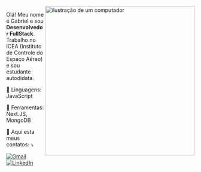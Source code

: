 <img src="https://raw.githubusercontent.com/MicaelliMedeiros/micaellimedeiros/master/image/computer-illustration.png" alt="ilustração de um computador" min-width="400px" max-width="400px" width="400px" align="right">

<p align="left"> 
  Olá! Meu nome é Gabriel e sou <strong>Desenvolvedor FullStack</strong>.<br>
  Trabalho no ICEA (Instituto de Controle do Espaço Aéreo) e sou estudante autodidata.
</p>

<p align="left">
  🦄 Linguagens: JavaScript
</p>

<p align="left">
  💼 Ferramentas: Next.JS, MongoDB
</p>

<p align="left">
  💌 Aqui esta meus contatos: ⤵️
</p>

<p align="left">
  <a href="#" title="Gmail">
  <img src="https://img.shields.io/badge/-Gmail-FF0000?style=flat-square&labelColor=FF0000&logo=gmail&logoColor=white&link=https://mailto:ramos.gsrc@gmail.com" alt="Gmail"/></a>

  <a href="#" title="LinkedIn">
  <img src="https://img.shields.io/badge/-Linkedin-0e76a8?style=flat-square&logo=Linkedin&logoColor=white&link=https://www.linkedin.com/in/gabrielsilveiradev" alt="LinkedIn"/></a>
  
  </a>
</p>
